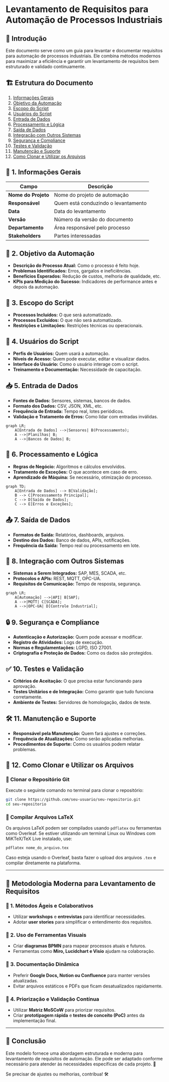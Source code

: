 # Levantamento de Requisitos para Automação de Processos Industriais

## 📌 Introdução
Este documento serve como um guia para levantar e documentar requisitos para automação de processos industriais. Ele combina métodos modernos para maximizar a eficiência e garantir um levantamento de requisitos bem estruturado e validado continuamente.

## 🏗 Estrutura do Documento

1. [Informações Gerais](#informações-gerais)
2. [Objetivo da Automação](#objetivo-da-automação)
3. [Escopo do Script](#escopo-do-script)
4. [Usuários do Script](#usuários-do-script)
5. [Entrada de Dados](#entrada-de-dados)
6. [Processamento e Lógica](#processamento-e-lógica)
7. [Saída de Dados](#saída-de-dados)
8. [Integração com Outros Sistemas](#integração-com-outros-sistemas)
9. [Segurança e Compliance](#segurança-e-compliance)
10. [Testes e Validação](#testes-e-validação)
11. [Manutenção e Suporte](#manutenção-e-suporte)
12. [Como Clonar e Utilizar os Arquivos](#como-clonar-e-utilizar-os-arquivos)

## 📄 1. Informações Gerais
| Campo | Descrição |
|--------|------------|
| **Nome do Projeto** | Nome do projeto de automação |
| **Responsável** | Quem está conduzindo o levantamento |
| **Data** | Data do levantamento |
| **Versão** | Número da versão do documento |
| **Departamento** | Área responsável pelo processo |
| **Stakeholders** | Partes interessadas |

## 🎯 2. Objetivo da Automação
- **Descrição do Processo Atual:** Como o processo é feito hoje.
- **Problemas Identificados:** Erros, gargalos e ineficiências.
- **Benefícios Esperados:** Redução de custos, melhoria de qualidade, etc.
- **KPIs para Medição do Sucesso:** Indicadores de performance antes e depois da automação.

## 📌 3. Escopo do Script
- **Processos Incluídos:** O que será automatizado.
- **Processos Excluídos:** O que não será automatizado.
- **Restrições e Limitações:** Restrições técnicas ou operacionais.

## 👥 4. Usuários do Script
- **Perfis de Usuários:** Quem usará a automação.
- **Níveis de Acesso:** Quem pode executar, editar e visualizar dados.
- **Interface do Usuário:** Como o usuário interage com o script.
- **Treinamento e Documentação:** Necessidade de capacitação.

## 📥 5. Entrada de Dados
- **Fontes de Dados:** Sensores, sistemas, bancos de dados.
- **Formato dos Dados:** CSV, JSON, XML, etc.
- **Frequência de Entrada:** Tempo real, lotes periódicos.
- **Validação e Tratamento de Erros:** Como lidar com entradas inválidas.

```mermaid
graph LR;
    A[Entrada de Dados] -->|Sensores| B(Processamento);
    A -->|Planilhas| B;
    A -->|Bancos de Dados| B;
```

## 🔄 6. Processamento e Lógica
- **Regras de Negócio:** Algoritmos e cálculos envolvidos.
- **Tratamento de Exceções:** O que acontece em caso de erro.
- **Aprendizado de Máquina:** Se necessário, otimização do processo.

```mermaid
graph TD;
    A[Entrada de Dados] --> B[Validação];
    B --> C[Processamento Principal];
    C --> D[Saída de Dados];
    C --> E[Erros e Exceções];
```

## 📤 7. Saída de Dados
- **Formatos de Saída:** Relatórios, dashboards, arquivos.
- **Destino dos Dados:** Banco de dados, APIs, notificações.
- **Frequência da Saída:** Tempo real ou processamento em lote.

## 🔗 8. Integração com Outros Sistemas
- **Sistemas a Serem Integrados:** SAP, MES, SCADA, etc.
- **Protocolos e APIs:** REST, MQTT, OPC-UA.
- **Requisitos de Comunicação:** Tempo de resposta, segurança.

```mermaid
graph LR;
    A[Automação] -->|API| B[SAP];
    A -->|MQTT| C[SCADA];
    A -->|OPC-UA| D[Controle Industrial];
```

## 🔒 9. Segurança e Compliance
- **Autenticação e Autorização:** Quem pode acessar e modificar.
- **Registro de Atividades:** Logs de execução.
- **Normas e Regulamentações:** LGPD, ISO 27001.
- **Criptografia e Proteção de Dados:** Como os dados são protegidos.

## ✅ 10. Testes e Validação
- **Critérios de Aceitação:** O que precisa estar funcionando para aprovação.
- **Testes Unitários e de Integração:** Como garantir que tudo funciona corretamente.
- **Ambiente de Testes:** Servidores de homologação, dados de teste.

## 🛠 11. Manutenção e Suporte
- **Responsável pela Manutenção:** Quem fará ajustes e correções.
- **Frequência de Atualizações:** Como serão aplicadas melhorias.
- **Procedimentos de Suporte:** Como os usuários podem relatar problemas.

## 🔽 12. Como Clonar e Utilizar os Arquivos

### 🔹 Clonar o Repositório Git
Execute o seguinte comando no terminal para clonar o repositório:

```bash
git clone https://github.com/seu-usuario/seu-repositorio.git
cd seu-repositorio
```

### 🔹 Compilar Arquivos LaTeX
Os arquivos LaTeX podem ser compilados usando `pdflatex` ou ferramentas como Overleaf. Se estiver utilizando um terminal Linux ou Windows com MiKTeX/TeX Live instalado, use:

```bash
pdflatex nome_do_arquivo.tex
```

Caso esteja usando o Overleaf, basta fazer o upload dos arquivos `.tex` e compilar diretamente na plataforma.

---
## 🚀 Metodologia Moderna para Levantamento de Requisitos

### 🔹 1. Métodos Ágeis e Colaborativos
- Utilizar **workshops** e **entrevistas** para identificar necessidades.
- Adotar **user stories** para simplificar o entendimento dos requisitos.

### 🔹 2. Uso de Ferramentas Visuais
- Criar **diagramas BPMN** para mapear processos atuais e futuros.
- Ferramentas como **Miro, Lucidchart e Visio** ajudam na colaboração.

### 🔹 3. Documentação Dinâmica
- Preferir **Google Docs, Notion ou Confluence** para manter versões atualizadas.
- Evitar arquivos estáticos e PDFs que ficam desatualizados rapidamente.

### 🔹 4. Priorização e Validação Contínua
- Utilizar **Matriz MoSCoW** para priorizar requisitos.
- Criar **prototipagem rápida** e **testes de conceito (PoC)** antes da implementação final.

---
## 🏁 Conclusão
Este modelo fornece uma abordagem estruturada e moderna para levantamento de requisitos de automação. Ele pode ser adaptado conforme necessário para atender às necessidades específicas de cada projeto. 🚀

Se precisar de ajustes ou melhorias, contribua! 🛠
